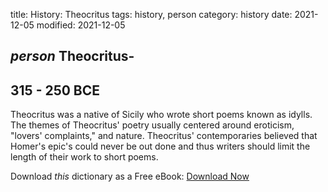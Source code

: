 title: History: Theocritus
tags: history, person
category: history
date: 2021-12-05
modified: 2021-12-05

## _person_  Theocritus-
  315 - 250 BCE
-
Theocritus was a native of
Sicily who wrote short poems known as idylls.  The themes of
Theocritus' poetry usually centered around eroticism, "lovers'
complaints," and nature.  Theocritus' contemporaries believed that
Homer's epic's could never be out done and thus writers should
limit the length of their work to short poems.


Download *this* dictionary as a Free eBook: [Download Now]({static}static/CairnsHistoryDictionary.pdf)

